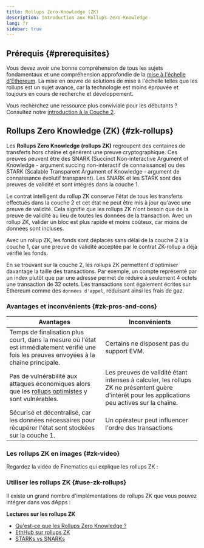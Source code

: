 ```yaml
---
title: Rollups Zero-Knowledge (ZK)
description: Introduction aux Rollups Zero-Knowledge
lang: fr
sidebar: true
---
```


## Prérequis {#prerequisites}

Vous devez avoir une bonne compréhension de tous les sujets fondamentaux et une compréhension approfondie de la [mise à l'échelle d'Ethereum](/developers/docs/scaling/). La mise en œuvre de solutions de mise à l'échelle telles que les rollups est un sujet avancé, car la technologie est moins éprouvée et toujours en cours de recherche et développement.

Vous recherchez une ressource plus conviviale pour les débutants ? Consultez notre [introduction à la Couche 2](/layer-2/).

## Rollups Zero Knowledge (ZK) {#zk-rollups}

Les **Rollups Zero Knowledge (rollups ZK)** regroupent des centaines de transferts hors chaîne et génèrent une preuve cryptographique. Ces preuves peuvent être des SNARK (Succinct Non-interactive Argument of Knowledge - argument succing non-interactif de connaissance) ou des STARK (Scalable Transparent Argument of Knowledge - argument de connaissance évolutif transparent). Les SNARK et les STARK sont des preuves de validité et sont intégrés dans la couche 1.

Le contrat intelligent du rollup ZK conserve l'état de tous les transferts effectués dans la couche 2 et cet état ne peut être mis à jour qu'avec une preuve de validité. Cela signifie que les rollups ZK n'ont besoin que de la preuve de validité au lieu de toutes les données de la transaction. Avec un rollup ZK, valider un bloc est plus rapide et moins coûteux, car moins de données sont incluses.

Avec un rollup ZK, les fonds sont déplacés sans délai de la couche 2 à la couche 1, car une preuve de validité acceptée par le contrat ZK-rollup a déjà vérifié les fonds.

En se trouvant sur la couche 2, les rollups ZK permettent d'optimiser davantage la taille des transactions. Par exemple, un compte représenté par un index plutôt que par une adresse permet de réduire à seulement 4 octets une transaction de 32 octets. Les transactions sont également écrites sur Ethereum comme des `données d'appel`, réduisant ainsi les frais de gaz.

### Avantages et inconvénients {#zk-pros-and-cons}

| Avantages                                                                                                                                  | Inconvénients                                                                                                                                    |
| ------------------------------------------------------------------------------------------------------------------------------------------ | ------------------------------------------------------------------------------------------------------------------------------------------------ |
| Temps de finalisation plus court, dans la mesure où l'état est immédiatement vérifié une fois les preuves envoyées à la chaîne principale. | Certains ne disposent pas du support EVM.                                                                                                        |
| Pas de vulnérabilité aux attaques économiques alors que les [rollups optimistes](#optimistic-pros-and-cons) y sont vulnérables.            | Les preuves de validité étant intenses à calculer, les rollups ZK ne présentent guère d'intérêt pour les applications peu actives sur la chaîne. |
| Sécurisé et décentralisé, car les données nécessaires pour récupérer l'état sont stockées sur la couche 1.                                 | Un opérateur peut influencer l'ordre des transactions                                                                                            |

### Les rollups ZK en images {#zk-video}

Regardez la vidéo de Finematics qui explique les rollups ZK :

<YouTube id="7pWxCklcNsU" start="406" />

### Utiliser les rollups ZK {#use-zk-rollups}

Il existe un grand nombre d'implémentations de rollups ZK que vous pouvez intégrer dans vos dApps :

<RollupProductDevDoc rollupType="zk" />

**Lectures sur les rollups ZK**

- [Qu'est-ce que les Rollups Zero Knowledge ?](https://coinmarketcap.com/alexandria/glossary/zero-knowledge-rollups)
- [EthHub sur rollups ZK](https://docs.ethhub.io/ethereum-roadmap/layer-2-scaling/zk-rollups/)
- [STARKs vs SNARKs](https://consensys.net/blog/blockchain-explained/zero-knowledge-proofs-starks-vs-snarks/)
